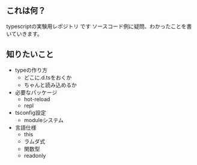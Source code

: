 ## これは何？
typescriptの実験用レポジトリ です
ソースコード例に疑問、わかったことを書いていきます。

## 知りたいこと
- typeの作り方
	- どこに.d.tsをおくか
	- ちゃんと読み込めるか
- 必要なパッケージ
	- hot-reload 
	- repl
- tsconfig設定
  - moduleシステム  
- 言語仕様
  - this
  - ラムダ式
  - 関数型
  - readonly

